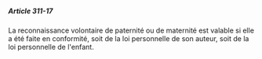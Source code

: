 ##### Article 311-17

La reconnaissance volontaire de paternité ou de maternité est valable si elle a été faite en conformité, soit de la loi personnelle de son auteur, soit de la loi personnelle de l'enfant.

